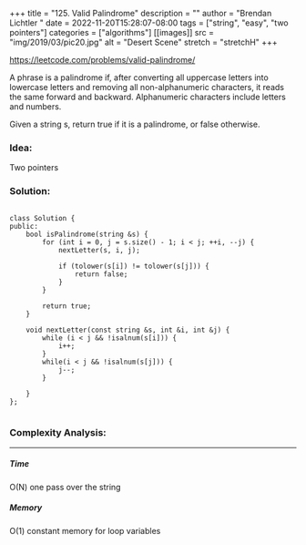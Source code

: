 +++
title = "125. Valid Palindrome"
description = ""
author = "Brendan Lichtler "
date = 2022-11-20T15:28:07-08:00
tags = ["string", "easy", "two pointers"]
categories = ["algorithms"]
[[images]]
  src = "img/2019/03/pic20.jpg"
  alt = "Desert Scene"
  stretch = "stretchH"
+++

https://leetcode.com/problems/valid-palindrome/

A phrase is a palindrome if, after converting all uppercase letters into lowercase letters and removing all non-alphanumeric characters, it reads the same forward and backward. Alphanumeric characters include letters and numbers.

Given a string s, return true if it is a palindrome, or false otherwise.

<h3>Idea:</h3>

Two pointers


<h3>Solution:</h3>

``` 

class Solution {
public:
    bool isPalindrome(string &s) {
        for (int i = 0, j = s.size() - 1; i < j; ++i, --j) {            
            nextLetter(s, i, j);

            if (tolower(s[i]) != tolower(s[j])) {
                return false;
            }
        }

        return true;
    }

    void nextLetter(const string &s, int &i, int &j) {
        while (i < j && !isalnum(s[i])) {
            i++;
        }
        while(i < j && !isalnum(s[j])) {
            j--;
        }
        
    }
};


```

<h3>Complexity Analysis:</h3>
<hr>

<h5><b>Time</b></h5>

O(N) one pass over the string



<h5><b>Memory</b></h5>

O(1) constant memory for loop variables

